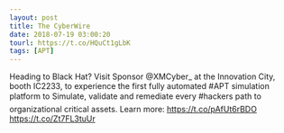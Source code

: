 ```yaml
---
layout: post
title: The CyberWire
date: 2018-07-19 03:00:20
tourl: https://t.co/HQuCt1gLbK
tags: [APT]
---
```

Heading to Black Hat? Visit Sponsor @XMCyber_ at the Innovation City, booth IC2233, to experience the first fully automated #APT simulation platform to Simulate, validate and remediate every #hackers path to organizational critical assets. Learn more: https://t.co/pAfUt6rBDO https://t.co/Zt7FL3tuUr
